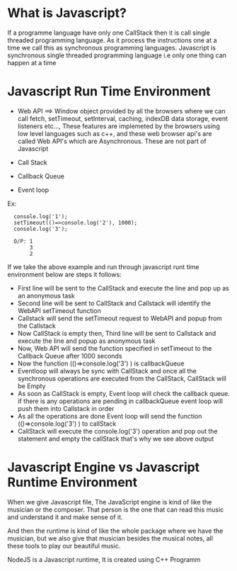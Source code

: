 # What is Javascript?

If a programme language have only one CallStack then it is call single threaded programming language. 
As it process the instructions one at a time we call this as synchronous programming languages. 
Javascript is synchronous single threaded programming language i.e only one thing can happen at a time

# Javascript Run Time Environment

- Web API ==> Window object provided by all the browsers where we can call fetch, setTimeout, setInterval, caching, indexDB data storage, event listeners etc...,
  These features are implemeted by the browsers using low level languages such as c++, and these web browser api's are called  Web API's which are Asynchronous. These are not part of Javascript
  
- Call Stack
- Callback Queue
- Event loop

Ex:
```
  console.log('1');
  setTimeout(()=>console.log('2'), 1000);
  console.log('3');
  
  O/P: 1
       3
       2
```
If we take the above example and run through javascript runt time environment below are steps it follows:

- First line will be sent to the CallStack and execute the line and pop up as an anonymous task
- Second line will be sent to CallStack and Callstack will identify the WebAPI setTimeout function
- Callstack will send the setTimeout request to WebAPI and popup from the Callstack
- Now CallStack is empty then, Third line will be sent to Callstack and execute the line and popup as anonymous task
- Now, Web API will send the function specified in setTimeout to the Callback Queue after 1000 seconds
- Now the function (()=>console.log('3') ) is callbackQueue
- Eventloop will always be sync with CallStack and once all the synchronous operations are executed from the CallStack, CallStack will be Empty
- As soon as CallStack is empty, Event loop will check the callback queue. if there is any operations are pending in callbackQueue event loop will push them into Callstack in order
- As all the operations are done Event loop will send the function (()=>console.log('3') ) to callStack 
- CallStack will execute the console.log('3') operation and pop out the statement and empty the callStack that's why we see above output

# Javascript Engine vs Javascript Runtime Environment
When we give Javascript file, The JavaScript engine is kind of like the musician or the composer. That person is the one that can read this music and understand it and make sense of it.

And then the runtime is kind of like the whole package where we have the musician, but we also give that musician besides the musical notes, all these tools to play our beautiful music.

NodeJS is a Javascript runtime, It is created using C++ Programm
